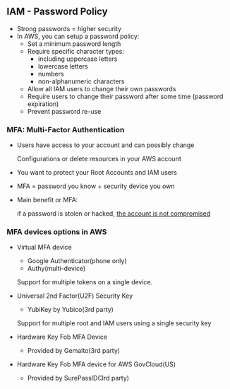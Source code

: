 ## IAM - Password Policy

- Strong passwords = higher security
- In AWS, you can setup a password policy:
  - Set a minimum password length
  - Require specific character types:
    - including uppercase letters
    - lowercase letters
    - numbers
    - non-alphanumeric characters
  - Allow all IAM users to change their own passwords
  - Require users to change their password after some time (password expiration)
  - Prevent password re-use

### MFA: Multi-Factor Authentication
- Users have access to your account and can possibly change

  Configurations or delete resources in your AWS account
- You want to protect your Root Accounts and IAM users
- MFA = password you know + security device you own
- Main benefit or MFA:

  if a password is stolen or hacked, <u>the account is not compromised</u>

### MFA devices options in AWS
- Virtual MFA device
  - Google Authenticator(phone only)
  - Authy(multi-device)

  Support for multiple tokens on a single device.
- Universal 2nd Factor(U2F) Security Key
  - YubiKey by Yubico(3rd party)  

  Support for multiple root and IAM users using a single security key
- Hardware Key Fob MFA Device
  - Provided by Gemalto(3rd party)
- Hardware Key Fob MFA device for AWS GovCloud(US)
  - Provided by SurePassID(3rd party)